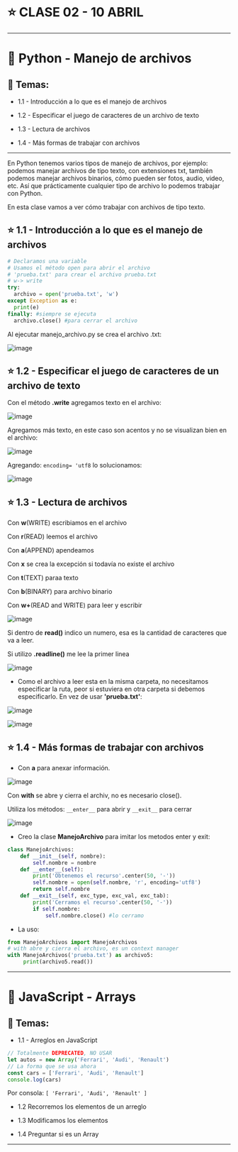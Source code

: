 # :star: CLASE 02 - 10 ABRIL

---

# :stars:  Python - Manejo de archivos

## :book: Temas:

- 1.1 - Introducción a lo que es el manejo de archivos

- 1.2 - Especificar el juego de caracteres de un archivo de texto

- 1.3 - Lectura de archivos

- 1.4 - Más formas de trabajar con archivos

---

En Python tenemos varios tipos de manejo de archivos, por ejemplo: podemos manejar archivos de tipo texto, con extensiones txt, también podemos manejar archivos binarios, cómo pueden ser fotos, audio, video, etc. Así que prácticamente cualquier tipo de archivo lo podemos trabajar con Python.

En esta clase vamos a ver cómo trabajar con archivos de tipo texto.


## :star: 1.1 - Introducción a lo que es el manejo de archivos

```Python
# Declaramos una variable
# Usamos el método open para abrir el archivo
# 'prueba.txt' para crear el archivo prueba.txt
# w-> write
try: 
  archivo = open('prueba.txt', 'w') 
except Exception as e:
  print(e)
finally: #siempre se ejecuta
  archivo.close() #para cerrar el archivo 
```

Al ejecutar manejo_archivo.py se crea el archivo .txt:

![image](https://user-images.githubusercontent.com/72580574/231020336-190d9193-ca60-4395-9575-e4e0cd8354ea.png)


## :star: 1.2 - Especificar el juego de caracteres de un archivo de texto

Con el método **.write** agregamos texto en el archivo:

![image](https://user-images.githubusercontent.com/72580574/231020811-1035a461-8401-4450-b2fb-032ea79b0d21.png)


Agregamos más texto, en este caso son acentos y no se visualizan bien en el archivo:

![image](https://user-images.githubusercontent.com/72580574/231021193-e3d5e58b-46db-48ea-b41e-1c5168c11a9b.png)

Agregando: `encoding= 'utf8`  lo solucionamos:

![image](https://user-images.githubusercontent.com/72580574/231021416-333d9e66-b9ff-4da0-b949-ebc48d174adb.png)



## :star: 1.3 - Lectura de archivos

Con **w**(WRITE) escribiamos en el archivo

Con **r**(READ) leemos el archivo

Con **a**(APPEND) apendeamos

Con **x** se crea la excepción si todavía no existe el archivo

Con **t**(TEXT) paraa texto

Con **b**(BINARY) para archivo binario

Con **w+**(READ and WRITE) para leer y escribir

![image](https://user-images.githubusercontent.com/72580574/231022014-ce6c34d0-d85b-4194-abef-118655b0e049.png)


Si dentro de **read()** indico un numero, esa es la cantidad de caracteres que va a leer.

Si utilizo **.readline()** me lee la primer linea

![image](https://user-images.githubusercontent.com/72580574/231023148-c4635cc5-3aaf-425b-8156-390e25021cfd.png)


- Como el archivo a leer esta en la misma carpeta, no necesitamos  especificar la ruta, peor si estuviera en otra carpeta si debemos especificarlo. En vez de usar **'prueba.txt'**:

![image](https://user-images.githubusercontent.com/72580574/231023505-c2678e19-5b54-44af-ba7f-4725b85f2423.png)


![image](https://user-images.githubusercontent.com/72580574/231023577-991c5067-828c-4b1b-a66f-6efabd342e15.png)




## :star: 1.4 - Más formas de trabajar con archivos

- Con **a** para anexar información.

![image](https://user-images.githubusercontent.com/72580574/231024026-69845070-4290-4191-9e9a-d9805df327e3.png)

Con **with** se abre y cierra el archiv, no es necesario close().

Utiliza los métodos: `__enter__` para abrir y `__exit__` para cerrar

![image](https://user-images.githubusercontent.com/72580574/231024664-703d66cc-2b42-473b-9d07-da549af53175.png)


- Creo la clase **ManejoArchivo** para imitar los metodos enter y exit:

```Python
class ManejoArchivos:
    def __init__(self, nombre):
        self.nombre = nombre
    def __enter__(self):
        print('Obtenemos el recurso'.center(50, '-'))
        self.nombre = open(self.nombre, 'r', encoding='utf8')
        return self.nombre
    def __exit__(self, exc_type, exc_val, exc_tab):
        print('Cerramos el recurso'.center(50, '-'))
        if self.nombre:
            self.nombre.close() #lo cerramo
```

- La uso:

```Python
from ManejoArchivos import ManejoArchivos
# with abre y cierra el archivo, es un context manager
with ManejoArchivos('prueba.txt') as archivo5:
     print(archivo5.read()) 
```    

---

# :stars:  JavaScript - Arrays

## :book: Temas:

- 1.1 - Arreglos en JavaScript

```JavaScript
// Totalmente DEPRECATED, NO USAR
let autos = new Array('Ferrari', 'Audi', 'Renault')
// La forma que se usa ahora
const cars = ['Ferrari', 'Audi', 'Renault']
console.log(cars)
```

Por consola: `[ 'Ferrari', 'Audi', 'Renault' ]`

- 1.2 Recorremos los elementos de un arreglo

- 1.3 Modificamos los elementos

- 1.4 Preguntar si es un Array

---
